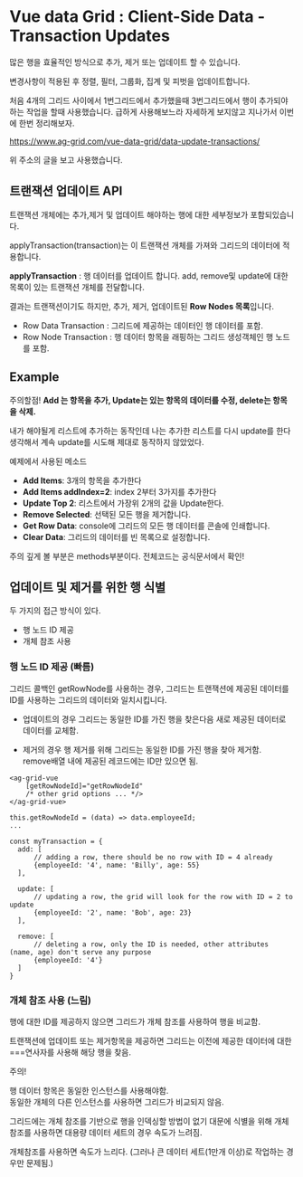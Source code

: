 # Vue data Grid : Client-Side Data - Transaction Updates

많은 행을 효율적인 방식으로 추가, 제거 또는 업데이트 할 수 있습니다.

변경사항이 적용된 후 정렬, 필터, 그룹화, 집계 및 피벗을 업데이트합니다.

처음 4개의 그리드 사이에서 1번그리드에서 추가했을때 3번그리드에서 행이 추가되야하는 작업을 할때 사용했습니다. 급하게 사용해보느라 자세하게 보지않고 지나가서 이번에 한번 정리해보자.

https://www.ag-grid.com/vue-data-grid/data-update-transactions/

위 주소의 글을 보고 사용했습니다.

## 트랜잭션 업데이트 API

트랜잭션 개체에는 추가,제거 및 업데이트 해야하는 행에 대한 세부정보가 포함되있습니다.

applyTransaction(transaction)는 이 트랜잭션 개체를 가져와 그리드의 데이터에 적용합니다.

**applyTransaction** : 행 데이터를 업데이트 합니다. add, remove및 update에 대한 목록이 있는 트랜잭션 개체를 전달합니다.



결과는 트랜잭션이기도 하지만, 추가, 제거, 업데이트된 **Row Nodes 목록**입니다.

* Row Data Transaction : 그리드에 제공하는 데이터인 행 데이터를 포함.
* Row Node Transaction : 행 데이터 항목을 래핑하는 그리드 생성객체인 행 노드를 포함.



## Example

주의할점! **Add 는 항목을 추가, Update는 있는 항목의 데이터를 수정, delete는 항목을 삭제.**

내가 해야될게 리스트에 추가하는 동작인데 나는 추가한 리스트를 다시 update를 한다 생각해서 계속 update를 시도해 제대로 동작하지 않았었다.

예제에서 사용된 메소드

- **Add Items**: 3개의 항목을 추가한다
- **Add Items addIndex=2**: index 2부터 3가지를 추가한다
- **Update Top 2**: 리스트에서 가장위 2개의 값을 Update한다.
- **Remove Selected**: 선택된 모든 행을 제거합니다.
- **Get Row Data**: console에 그리드의 모든 행 데이터를 콘솔에 인쇄합니다.
- **Clear Data**: 그리드의 데이터를 빈 목록으로 설정합니다.

주의 깊게 볼 부분은 methods부분이다.
전체코드는 공식문서에서 확인!



## 업데이트 및 제거를 위한 행 식별

두 가지의 접근 방식이 있다.

* 행 노드 ID 제공
* 개체 참조 사용

### 행 노드 ID 제공 (빠름)

그리드 콜백인 getRowNode를 사용하는 경우, 그리드는 트랜잭션에 제공된 데이터를 ID를 사용하는 그리드의 데이터와 일치시킵니다.

* 업데이트의 경우 그리드는 동일한 ID를 가진 행을 찾은다음 새로 제공된 데이터로 데이터를 교체함.

* 제거의 경우 행 제거를 위해 그리드는 동일한 ID를 가진 행을 찾아 제거함.<br/>remove배열 내에 제공된 레코드에는 ID만 있으면 됨.

```vue
<ag-grid-vue
    [getRowNodeId]="getRowNodeId"
    /* other grid options ... */>
</ag-grid-vue>

this.getRowNodeId = (data) => data.employeeId;
...

const myTransaction = {
  add: [
      // adding a row, there should be no row with ID = 4 already
      {employeeId: '4', name: 'Billy', age: 55}
  ],
  
  update: [
      // updating a row, the grid will look for the row with ID = 2 to update
      {employeeId: '2', name: 'Bob', age: 23}
  ],
  
  remove: [
      // deleting a row, only the ID is needed, other attributes (name, age) don't serve any purpose
      {employeeId: '4'}
  ]
}
```



### 개체 참조 사용 (느림)

행에 대한 ID를 제공하지 않으면 그리드가 개체 참조를 사용하여 행을 비교함.

트랜잭션에 업데이트 또는 제거항목을 제공하면 그리드는 이전에 제공한 데이터에 대한 ===연사자를 사용해 해당 행을 찾음.

주의!

행 데이터 항목은 동일한 인스턴스를 사용해야함.<br/>동일한 개체의 다른 인스턴스를 사용하면 그리드가 비교되지 않음.

그리드에는 개체 참조를 기반으로 행을 인덱싱할 방법이 없기 대문에 식별을 위해 개체 참조를 사용하면 대용량 데이터 세트의 경우 속도가 느려짐.

개체참조를 사용하면 속도가 느리다. (그러나 큰 데이터 세트(1만개 이상)로 작업하는 경우만 문제됨.)